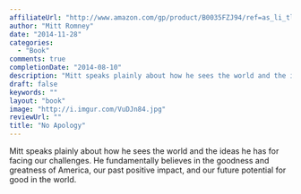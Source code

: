 ```yaml
---
affiliateUrl: "http://www.amazon.com/gp/product/B0035FZJ94/ref=as_li_tl?ie=UTF8&camp=1789&creative=390957&creativeASIN=B0035FZJ94&linkCode=as2&tag=jaktre-20&linkId=BBMRKOUTTTBBJOZS"
author: "Mitt Romney"
date: "2014-11-28"
categories:
  - "Book"
comments: true
completionDate: "2014-08-10"
description: "Mitt speaks plainly about how he sees the world and the ideas he has for facing our challenges.  He fundamentally believes in the goodness and greatne"
draft: false
keywords: ""
layout: "book"
image: "http://i.imgur.com/VuDJn84.jpg"
reviewUrl: ""
title: "No Apology"
---
```


Mitt speaks plainly about how he sees the world and the ideas he has for facing our challenges.  He fundamentally believes in the goodness and greatness of America, our past positive impact, and our future potential for good in the world.
